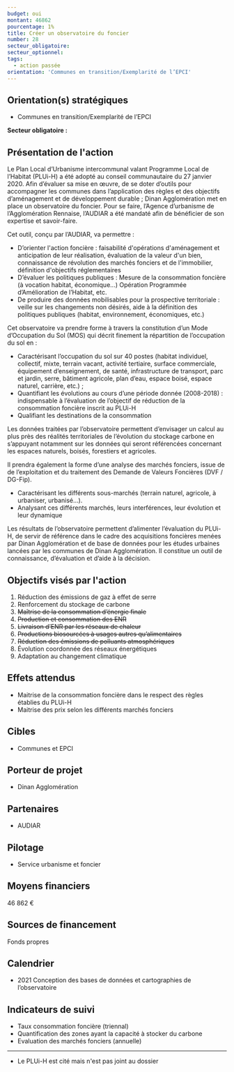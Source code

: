 ```yaml
---
budget: oui
montant: 46862
pourcentage: 1%
title: Créer un observatoire du foncier
number: 28
secteur_obligatoire:
secteur_optionnel:
tags:
  - action passée
orientation: 'Communes en transition/Exemplarité de l’EPCI'
---
```


## Orientation(s) stratégiques

- Communes en transition/Exemplarité de l’EPCI

**Secteur obligatoire :**

## Présentation de l'action

Le Plan Local d’Urbanisme intercommunal valant Programme Local de l’Habitat (PLUi-H) a été adopté au conseil communautaire du 27 janvier 2020. Afin d’évaluer sa mise en œuvre, de se doter d’outils pour accompagner les communes dans l’application des règles et des objectifs d’aménagement et de développement durable ; Dinan Agglomération met en place un observatoire du foncier. Pour se faire, l’Agence d’urbanisme de l’Agglomération Rennaise, l’AUDIAR a été mandaté afin de bénéficier de son expertise et savoir-faire.

Cet outil, conçu par l’AUDIAR, va permettre :
- D’orienter l'action foncière : faisabilité d'opérations d'aménagement et anticipation
de leur réalisation, évaluation de la valeur d'un bien, connaissance de révolution des marchés fonciers et de l'immobilier, définition d'objectifs réglementaires
- D’évaluer les politiques publiques : Mesure de la consommation foncière (à vocation habitat, économique...) Opération Programmée d’Amélioration de l’Habitat, etc.
- De produire des données mobilisables pour la prospective territoriale : veille sur les changements non désirés, aide à la définition des politiques publiques (habitat, environnement, économiques, etc.)

Cet observatoire va prendre forme à travers la constitution d’un Mode d’Occupation du Sol (MOS) qui décrit finement la répartition de l’occupation du sol en :
- Caractérisant l’occupation du sol sur 40 postes (habitat individuel, collectif, mixte, terrain vacant, activité tertiaire, surface commerciale, équipement d’enseignement, de santé, infrastructure de transport, parc et jardin, serre, bâtiment agricole, plan d’eau, espace boisé, espace naturel, carrière, etc.) ;
- Quantifiant les évolutions au cours d’une période donnée (2008-2018) : indispensable à l’évaluation de l’objectif de réduction de la consommation foncière inscrit au PLUi-H
- Qualifiant les destinations de la consommation

Les données traitées par l’observatoire permettent d’envisager un calcul au plus près des réalités territoriales de l’évolution du stockage carbone en s’appuyant notamment sur les données qui seront référencées concernant les espaces naturels, boisés, forestiers et agricoles.

Il prendra également la forme d’une analyse des marchés fonciers, issue de de l’exploitation et du traitement des Demande de Valeurs Foncières (DVF / DG-Fip).
- Caractérisant les différents sous-marchés (terrain naturel, agricole, à urbaniser, urbanisé...).
- Analysant ces différents marchés, leurs interférences, leur évolution et leur dynamique

Les résultats de l’observatoire permettent d’alimenter l’évaluation du PLUi-H, de servir de référence dans le cadre des acquisitions foncières menées par Dinan Agglomération et de base de données pour les études urbaines lancées par les communes de Dinan Agglomération. Il constitue un outil de connaissance, d’évaluation et d’aide à la décision.

## Objectifs visés par l'action

1. Réduction des émissions de gaz à effet de serre
2. Renforcement du stockage de carbone
3. ~~Maîtrise de la consommation d’énergie finale~~
4. ~~Production et consommation des ENR~~
5. ~~Livraison d’ENR par les réseaux de chaleur~~
6. ~~Productions biosourcées à usages autres qu’alimentaires~~
7. ~~Réduction des émissions de polluants atmosphériques~~
8. Évolution coordonnée des réseaux énergétiques
9. Adaptation au changement climatique

## Effets attendus

- Maitrise de la consommation foncière dans le respect des règles établies du PLUi-H
- Maitrise des prix selon les différents marchés fonciers

## Cibles

- Communes et EPCI

## Porteur de projet

- Dinan Agglomération

## Partenaires

- AUDIAR

## Pilotage

- Service urbanisme et foncier

## Moyens financiers

46 862 €

## Sources de financement

Fonds propres

## Calendrier

- 2021 Conception des bases de données et cartographies de l’observatoire

## Indicateurs de suivi

- Taux consommation foncière (triennal)
- Quantification des zones ayant la capacité à stocker du carbone
- Evaluation des marchés fonciers (annuelle)

---

- Le PLUi-H est cité mais n'est pas joint au dossier
